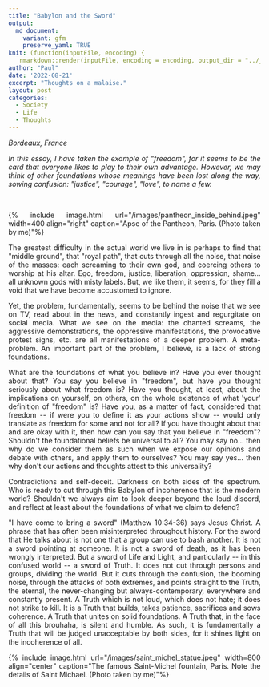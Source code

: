 ```yaml
---
title: "Babylon and the Sword"
output:
  md_document:
    variant: gfm
    preserve_yaml: TRUE
knit: (function(inputFile, encoding) {
   rmarkdown::render(inputFile, encoding = encoding, output_dir = "../_posts") })
author: "Paul"
date: '2022-08-21'
excerpt: "Thoughts on a malaise."
layout: post
categories:
  - Society
  - Life
  - Thoughts
---
```


<style>body {text-align: justify}</style>

*Bordeaux, France*

*In this essay, I have taken the example of "freedom", for it seems to be the card that everyone likes to play to their own advantage. However, we may think of other foundations whose meanings have been lost along the way, sowing confusion: "justice", "courage", "love", to name a few.* 

&nbsp;

{% include image.html url="/images/pantheon_inside_behind.jpeg" width=400 align="right" caption="Apse of the Pantheon, Paris. (Photo taken by me)"%}

The greatest difficulty in the actual world we live in is perhaps to find that "middle ground", that "royal path", that cuts through all the noise, that noise of the masses: each screaming to their own god, and coercing others to worship at his altar. Ego, freedom, justice, liberation, oppression, shame... all unknown gods with misty labels. But, we like them, it seems, for they fill a void that we have become accustomed to ignore.

Yet, the problem, fundamentally, seems to be behind the noise that we see on TV, read about in the news, and constantly ingest and regurgitate on social media. What we see on the media: the chanted screams, the aggressive demonstrations, the oppressive manifestations, the provocative protest signs, etc. are all manifestations of a deeper problem. A meta-problem. An important part of the problem, I believe, is a lack of strong foundations. 

What are the foundations of what you believe in? Have you ever thought about that? You say you believe in "freedom", but have you thought seriously about what freedom is? Have you thought, at least, about the implications on yourself, on others, on the whole existence of what 'your' definition of "freedom" is? Have you, as a matter of fact, considered that freedom -- if were you to define it as your actions show -- would only translate as freedom for some and not for all? If you have thought about that and are okay with it, then how can you say that you believe in "freedom"? Shouldn't the foundational beliefs be universal to all? You may say no... then why do we consider them as such when we expose our opinions and debate with others, and apply them to ourselves? You may say yes... then why don't our actions and thoughts attest to this universality? 

Contradictions and self-deceit. Darkness on both sides of the spectrum. Who is ready to cut through this Babylon of incoherence that is the modern world? Shouldn't we always aim to look deeper beyond the loud discord, and reflect at least about the foundations of what we claim to defend? 

"I have come to bring a sword" (Matthew 10:34-36) says Jesus Christ. A phrase that has often been misinterpreted throughout history. For the sword that He talks about is not one that a group can use to bash another. It is not a sword pointing at someone. It is not a sword of death, as it has been wrongly interpreted. But a sword of Life and Light, and particularly -- in this confused world -- a sword of Truth. It does not cut through persons and groups, dividing the world. But it cuts through the confusion, the booming noise, through the attacks of both extremes, and points straight to the Truth, the eternal, the never-changing but always-contemporary, everywhere and constantly present. A Truth which is not loud, which does not hate; it does not strike to kill. It is a Truth that builds, takes patience, sacrifices and sows coherence. A Truth that unites on solid foundations. A Truth that, in the face of all this brouhaha, is silent and humble. As such, it is fundamentally a Truth that will be judged unacceptable by both sides, for it shines light on the incoherence of all.


{% include image.html url="/images/saint_michel_statue.jpeg" width=800 align="center" caption="The famous Saint-Michel fountain, Paris. Note the details of Saint Michael. (Photo taken by me)"%}